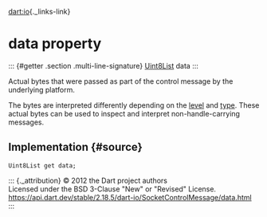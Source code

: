 [dart:io](../../dart-io/dart-io-library){._links-link}

data property
=============

::: {#getter .section .multi-line-signature}
[Uint8List](../../dart-typed_data/uint8list-class) data
:::

Actual bytes that were passed as part of the control message by the
underlying platform.

The bytes are interpreted differently depending on the [level](level)
and [type](type). These actual bytes can be used to inspect and
interpret non-handle-carrying messages.

Implementation {#source}
--------------

``` {.language-dart data-language="dart"}
Uint8List get data;
```

::: {._attribution}
© 2012 the Dart project authors\
Licensed under the BSD 3-Clause \"New\" or \"Revised\" License.\
<https://api.dart.dev/stable/2.18.5/dart-io/SocketControlMessage/data.html>
:::
